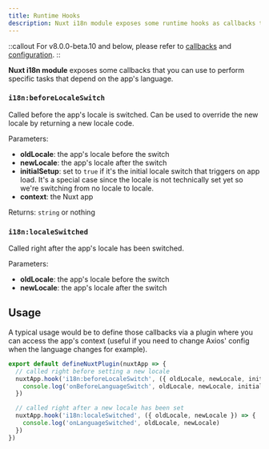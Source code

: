 ```yaml
---
title: Runtime Hooks
description: Nuxt i18n module exposes some runtime hooks as callbacks that you can use to perform specific tasks that depend on the app's language.
---
```


::callout
For v8.0.0-beta.10 and below, please refer to [callbacks](/docs/v7/callbacks/) and [configuration](/docs/v7/options-reference#onbeforelanguageswitch).
::

**Nuxt i18n module** exposes some callbacks that you can use to perform specific tasks that depend on the app's language.

### `i18n:beforeLocaleSwitch`

Called before the app's locale is switched. Can be used to override the new locale by returning a new locale code.

Parameters:

- **oldLocale**: the app's locale before the switch
- **newLocale**: the app's locale after the switch
- **initialSetup**: set to `true` if it's the initial locale switch that triggers on app load. It's a special case since the locale is not technically set yet so we're switching from no locale to locale.
- **context**: the Nuxt app

Returns: `string` or nothing

### `i18n:localeSwitched`

Called right after the app's locale has been switched.

Parameters:

- **oldLocale**: the app's locale before the switch
- **newLocale**: the app's locale after the switch

## Usage

A typical usage would be to define those callbacks via a plugin where you can access the app's context \(useful if you need to change Axios' config when the language changes for example\).

```ts [/plugins/i18n.ts]
export default defineNuxtPlugin(nuxtApp => {
  // called right before setting a new locale
  nuxtApp.hook('i18n:beforeLocaleSwitch', ({ oldLocale, newLocale, initialSetup, context }) => {
    console.log('onBeforeLanguageSwitch', oldLocale, newLocale, initialSetup)
  })

  // called right after a new locale has been set
  nuxtApp.hook('i18n:localeSwitched', ({ oldLocale, newLocale }) => {
    console.log('onLanguageSwitched', oldLocale, newLocale)
  })
})
```
